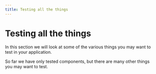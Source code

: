 ```yaml
---
title: Testing all the things
---
```


# Testing all the things

In this section we will look at some of the various things you
may want to test in your application.

So far we have only tested components, but there are many
other things you may want to test.
